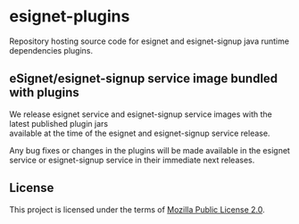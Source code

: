 # esignet-plugins
Repository hosting source code for esignet and esignet-signup java runtime dependencies plugins.

## eSignet/esignet-signup service image bundled with plugins
We release esignet service and esignet-signup service images with the latest published plugin jars  
available at the time of the esignet and esignet-signup service release.

Any bug fixes or changes in the plugins will be made available in the esignet service or 
esignet-signup service in their immediate next releases.

## License
This project is licensed under the terms of [Mozilla Public License 2.0](LICENSE).
